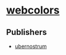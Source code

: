 # [webcolors](https://pypi.org/project/webcolors)



## Publishers
- [ubernostrum](https://pypi.org/user/ubernostrum)

